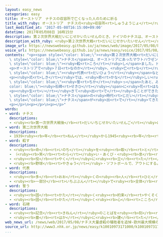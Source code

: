 ```yaml
---
layout: easy_news
categories: easy
title: オーストリア　ナチスの収容所で亡くなった人のために祈る
title_with_ruby: オーストリア　ナチスの<ruby>収容所<rt>しゅうようじょ</rt></ruby>で<ruby>亡<rt>な</rt></ruby>くなった<ruby>人<rt>ひと</rt></ruby>のために<ruby>祈<rt>いの</rt></ruby>る
last_modified_at: '2017-05-08T16:15:00+09:00'
datetime: 2017年05月08日 16時15分
description: 第２次世界大戦だいにじせかいたいせんのとき、ドイツのナチスは、オーストリアにあったマウトハウゼン強制収容所きょうせいしゅうようじょでユダヤ人じんなど１０万まん人にん以上いじょうを殺ころしました。
description_with_ruby: <ruby>第２次世界大戦<rt>だいにじせかいたいせん</rt></ruby>のとき、ドイツのナチスは、オーストリアにあったマウトハウゼン<ruby>強制収容所<rt>きょうせいしゅうようじょ</rt></ruby>でユダヤ<ruby>人<rt>じん</rt></ruby>など１０<ruby>万<rt>まん</rt></ruby><ruby>人<rt>にん</rt></ruby><ruby>以上<rt>いじょう</rt></ruby>を<ruby>殺<rt>ころ</rt></ruby>しました。
image_url: https://newswebeasy.github.io/ja/news/web/image/2017/05/08/k10010973171000.jpg
voice_url: https://newswebeasy.github.io/ja/news/easy/voice/2017/05/08/k10010973171000.mp3
contents: "<p><span style=\"color: blue;\"><ruby>第２次世界大戦<rt>だいにじせかいたいせん</rt></ruby></span>のとき、ドイツの<span\
  \ style=\"color: blue;\">ナチス</span>は、オーストリアにあったマウトハウゼン<ruby>強制収容所<rt>きょうせいしゅうようじょ</rt></ruby>でユダヤ<ruby>人<rt>じん</rt></ruby>など１０<ruby>万<rt>まん</rt></ruby><ruby>人<rt>にん</rt></ruby><ruby>以上<rt>いじょう</rt></ruby>を<span\
  \ style=\"color: blue;\"><ruby>殺<rt>ころ</rt></ruby>し</span>ました。ドイツが<ruby>戦争<rt>せんそう</rt></ruby>に<ruby>負<rt>ま</rt></ruby>けて、１９４５<ruby>年<rt>ねん</rt></ruby>５<ruby>月<rt>がつ</rt></ruby>に<ruby>中<rt>なか</rt></ruby>にいた<ruby>人<rt>ひと</rt></ruby>たちは<ruby>自由<rt>じゆう</rt></ruby>になりました。</p>\n\
  <p>オーストリアで<ruby>７日<rt>なのか</rt></ruby>、<ruby>亡<rt>な</rt></ruby>くなった<ruby>人<rt>ひと</rt></ruby>のために<ruby>祈<rt>いの</rt></ruby>る<ruby>式<rt>しき</rt></ruby>がありました。<ruby>収容所<rt>しゅうようじょ</rt></ruby>から<ruby>生<rt>い</rt></ruby>きて<ruby>出<rt>で</rt></ruby>ることができた<ruby>人<rt>ひと</rt></ruby>や<ruby>亡<rt>な</rt></ruby>くなった<ruby>人<rt>ひと</rt></ruby>の<ruby>家族<rt>かぞく</rt></ruby>、いろいろな<ruby>国<rt>くに</rt></ruby>の<span\
  \ style=\"color: blue;\"><ruby>代表<rt>だいひょう</rt></ruby></span>など７０００<ruby>人<rt>にん</rt></ruby>が<ruby>集<rt>あつ</rt></ruby>まりました。</p>\n\
  <p><ruby>式<rt>しき</rt></ruby>では、<ruby>悲<rt>かな</rt></ruby>しい<ruby>歴史<rt>れきし</rt></ruby>を<ruby>二度<rt>にど</rt></ruby>とつくってはいけないと２０のことばで<span\
  \ style=\"color: blue;\"><ruby>誓<rt>ちか</rt></ruby>っ</span>たあと、みんなで<span style=\"\
  color: blue;\"><ruby>石碑<rt>せきひ</rt></ruby></span>に<ruby>花<rt>はな</rt></ruby>をあげました。</p>\n\
  <p><ruby>生<rt>い</rt></ruby>きて<ruby>出<rt>で</rt></ruby>ることができたユダヤ<ruby>人<rt>じん</rt></ruby>の８７<ruby>歳<rt>さい</rt></ruby>の<ruby>男性<rt>だんせい</rt></ruby>は「<span\
  \ style=\"color: blue;\">ナチス</span>の<ruby>時代<rt>じだい</rt></ruby>の<ruby>怖<rt>こわ</rt></ruby>さを<ruby>知<rt>し</rt></ruby>っている<ruby>人<rt>ひと</rt></ruby>がいなくなることが<ruby>心配<rt>しんぱい</rt></ruby>です。<ruby>今<rt>いま</rt></ruby>の<ruby>社会<rt>しゃかい</rt></ruby>は、<span\
  \ style=\"color: blue;\">ナチス</span>が<ruby>出<rt>で</rt></ruby>てきた<ruby>時代<rt>じだい</rt></ruby>に<ruby>似<rt>に</rt></ruby>ていると<ruby>思<rt>おも</rt></ruby>います」と<ruby>話<rt>はな</rt></ruby>しました。</p>\n\
  <p></p>\n<p></p>\n<p></p>"
words:
- word: ナチス
  descriptions:
  - <ruby><rb>第一次世界大戦後</rb><rt>だいいちじせかいたいせんご</rt></ruby>にドイツでできた<ruby><rb>政党</rb><rt>せいとう</rt></ruby>。<ruby><rb>党首</rb><rt>とうしゅ</rt></ruby>ヒトラーの<ruby><rb>独裁</rb><rt>どくさい</rt></ruby>のもと、<ruby><rb>第二次世界大戦</rb><rt>だいにじせかいたいせん</rt></ruby>を<ruby><rb>引</rb><rt>ひ</rt></ruby>き<ruby><rb>起</rb><rt>お</rt></ruby>こしたが、<ruby><rb>連合国</rb><rt>れんごうこく</rt></ruby>に<ruby><rb>負</rb><rt>ま</rt></ruby>けた。ナチ。
- word: 第二次世界大戦
  descriptions:
  - 1939<ruby><rb>年</rb><rt>ねん</rt></ruby>から1945<ruby><rb>年</rb><rt>ねん</rt></ruby>まで、<ruby><rb>日本</rb><rt>にっぽん</rt></ruby>・ドイツ・イタリアが、イギリス・フランス・アメリカ・ソ<ruby><rb>連</rb><rt>れん</rt></ruby>・<ruby><rb>中国</rb><rt>ちゅうごく</rt></ruby>などの<ruby><rb>連合国</rb><rt>れんごうこく</rt></ruby>と<ruby><rb>戦</rb><rt>たたか</rt></ruby>った<ruby><rb>戦争</rb><rt>せんそう</rt></ruby>。1945<ruby><rb>年</rb><rt>ねん</rt></ruby>（<ruby><rb>昭和</rb><rt>しょうわ</rt></ruby><ruby><rb>20年</rb><rt>にじゅうねん</rt></ruby>）<ruby><rb>8月</rb><rt>はちがつ</rt></ruby><ruby><rb>15</rb><rt>じゅうご</rt></ruby><ruby><rb>日</rb><rt>にち</rt></ruby>に<ruby><rb>日本</rb><rt>にっぽん</rt></ruby>が<ruby><rb>降伏</rb><rt>こうふく</rt></ruby>して<ruby><rb>終</rb><rt>お</rt></ruby>わった。
- word: 殺す
  descriptions:
  - <ruby><rb>命</rb><rt>いのち</rt></ruby>を<ruby><rb>取</rb><rt>と</rt></ruby>る。
  - （<ruby><rb>笑</rb><rt>わら</rt></ruby>い・あくび・<ruby><rb>息</rb><rt>いき</rt></ruby>などを）おさえて<ruby><rb>止</rb><rt>と</rt></ruby>める。
  - <ruby><rb>役</rb><rt>やく</rt></ruby>に<ruby><rb>立</rb><rt>た</rt></ruby>たなくする。
  - <ruby><rb>野球</rb><rt>やきゅう</rt></ruby>・ソフトボールで、アウトにする。
- word: 代表
  descriptions:
  - <ruby><rb>多</rb><rt>おお</rt></ruby>くの<ruby><rb>人</rb><rt>ひと</rt></ruby>に<ruby><rb>代</rb><rt>か</rt></ruby>わって<ruby><rb>何</rb><rt>なに</rt></ruby>かをすること。また、その<ruby><rb>人</rb><rt>ひと</rt></ruby>。
  - <ruby><rb>一部分</rb><rt>いちぶぶん</rt></ruby>で<ruby><rb>全体</rb><rt>ぜんたい</rt></ruby>の<ruby><rb>特色</rb><rt>とくしょく</rt></ruby>を<ruby><rb>表</rb><rt>あらわ</rt></ruby>すこと。また、そのもの。
- word: 誓う
  descriptions:
  - <ruby><rb>固</rb><rt>かた</rt></ruby>く<ruby><rb>約束</rb><rt>やくそく</rt></ruby>する。
  - <ruby><rb>固</rb><rt>かた</rt></ruby>く<ruby><rb>心</rb><rt>こころ</rt></ruby>に<ruby><rb>決</rb><rt>き</rt></ruby>める。
- word: 石碑
  descriptions:
  - <ruby><rb>記念</rb><rt>きねん</rt></ruby>のことばを<ruby><rb>刻</rb><rt>きざ</rt></ruby>んで<ruby><rb>建</rb><rt>た</rt></ruby>てた<ruby><rb>石</rb><rt>いし</rt></ruby>。
  - <ruby><rb>墓</rb><rt>はか</rt></ruby>に<ruby><rb>建</rb><rt>た</rt></ruby>てる<ruby><rb>石</rb><rt>いし</rt></ruby>。<ruby><rb>墓石</rb><rt>はかいし</rt></ruby>。
web_news_url: /news/web/2017/05/08/ナチス大量虐殺の犠牲者を追悼-欧州最大規模の式典/
source_url: http://www3.nhk.or.jp/news/easy/k10010973171000/k10010973171000.html
...
```


